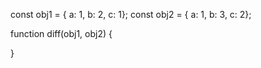 const obj1 = { a: 1, b: 2, c: 1};
const obj2 = { a: 1, b: 3, c: 2};

function diff(obj1, obj2) {
    
}